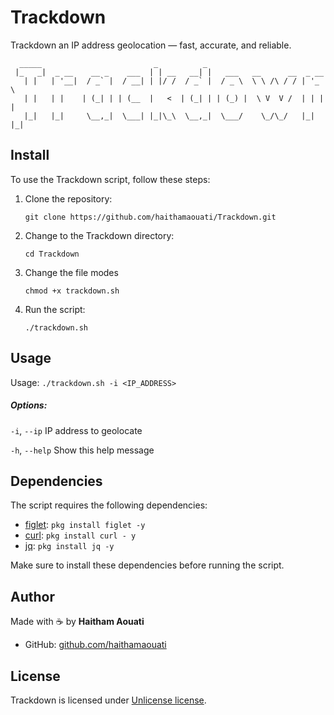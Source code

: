 # Trackdown
Trackdown an IP address geolocation — fast, accurate, and reliable.

```
  _____                         _          _                            
 |_   _|  _ __    __ _    ___  | | __   __| |   ___   __      __  _ __  
   | |   | '__|  / _` |  / __| | |/ /  / _` |  / _ \  \ \ /\ / / | '_ \ 
   | |   | |    | (_| | | (__  |   <  | (_| | | (_) |  \ V  V /  | | | |
   |_|   |_|     \__,_|  \___| |_|\_\  \__,_|  \___/    \_/\_/   |_| |_|
```

## Install

To use the Trackdown script, follow these steps:

1. Clone the repository:

    ```
    git clone https://github.com/haithamaouati/Trackdown.git
    ```

2. Change to the Trackdown directory:

    ```
    cd Trackdown
    ```
    
3. Change the file modes
    ```
    chmod +x trackdown.sh
    ```
    
5. Run the script:

    ```
    ./trackdown.sh
    ```
## Usage

Usage: `./trackdown.sh -i <IP_ADDRESS>`

##### Options:

`-i`, `--ip`       IP address to geolocate

`-h`, `--help`     Show this help message

## Dependencies

The script requires the following dependencies:

- [figlet](): `pkg install figlet -y`
- [curl](https://curl.se/): `pkg install curl - y`
- [jq](https://stedolan.github.io/jq/): `pkg install jq -y`

Make sure to install these dependencies before running the script.

## Author

Made with :coffee: by **Haitham Aouati**
  - GitHub: [github.com/haithamaouati](https://github.com/haithamaouati)

## License

Trackdown is licensed under [Unlicense license](LICENSE).
